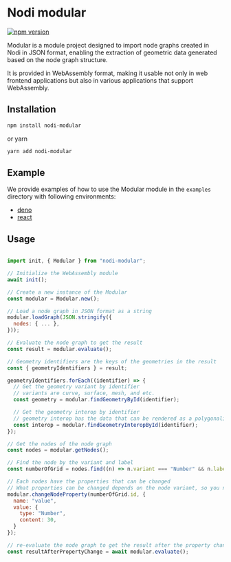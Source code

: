 # Nodi modular

[![npm version](https://img.shields.io/npm/v/nodi-modular.svg?style=flat)](https://www.npmjs.com/package/nodi-modular)

Modular is a module project designed to import node graphs created in Nodi in JSON format, enabling the extraction of geometric data generated based on the node graph structure.

It is provided in WebAssembly format, making it usable not only in web frontend applications but also in various applications that support WebAssembly.

## Installation

```bash
npm install nodi-modular
```

or yarn

```bash
yarn add nodi-modular
```

## Example

We provide examples of how to use the Modular module in the `examples` directory with following environments:

- [deno](https://github.com/Nodi3d/modular/tree/main/examples/deno)
- [react](https://github.com/Nodi3d/modular/tree/main/examples/react)

## Usage

```javascript

import init, { Modular } from "nodi-modular";

// Initialize the WebAssembly module
await init();

// Create a new instance of the Modular
const modular = Modular.new();

// Load a node graph in JSON format as a string
modular.loadGraph(JSON.stringify({
  nodes: { ... },
}));

// Evaluate the node graph to get the result
const result = modular.evaluate();

// Geometry identifiers are the keys of the geometries in the result
const { geometryIdentifiers } = result;

geometryIdentifiers.forEach((identifier) => {
  // Get the geometry variant by identifier
  // variants are curve, surface, mesh, and etc.
  const geometry = modular.findGeometryById(identifier);

  // Get the geometry interop by identifier
  // geometry interop has the data that can be rendered as a polygonalized data (polyline or triangle mesh)
  const interop = modular.findGeometryInteropById(identifier);
});

// Get the nodes of the node graph
const nodes = modular.getNodes();

// Find the node by the variant and label
const numberOfGrid = nodes.find((n) => n.variant === "Number" && n.label === 'number of grid');

// Each nodes have the properties that can be changed
// What properties can be changed depends on the node variant, so you need to check the node variant's properties (numberGrid["properties"])
modular.changeNodeProperty(numberOfGrid.id, {
  name: "value",
  value: {
    type: "Number",
    content: 30,
  }
});

// re-evaluate the node graph to get the result after the property change
const resultAfterPropertyChange = await modular.evaluate();

```

